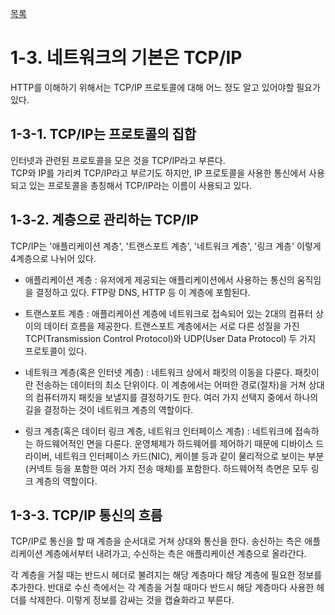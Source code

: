 [목록](https://github.com/JungInBaek/TIL/blob/main/README.md)

# 1-3. 네트워크의 기본은 TCP/IP
HTTP를 이해하기 위해서는 TCP/IP 프로토콜에 대해 어느 정도 알고 있어야할 필요가 있다. 

## 1-3-1. TCP/IP는 프로토콜의 집합
인터넷과 관련된 프로토콜을 모은 것을 TCP/IP라고 부른다.  
TCP와 IP를 가리켜 TCP/IP라고 부르기도 하지만, IP 프로토콜을 사용한 통신에서 사용되고 있는 프로토콜을 총칭해서 TCP/IP라는 이름이 사용되고 있다.

## 1-3-2. 계층으로 관리하는 TCP/IP
TCP/IP는 '애플리케이션 계층', '트랜스포트 계층', '네트워크 계층', '링크 계층' 이렇게 4계층으로 나뉘어 있다.

- 애플리케이션 계층 : 유저에게 제공되는 애플리케이션에서 사용하는 통신의 움직임을 결정하고 있다. FTP랑 DNS, HTTP 등 이 계층에 포함된다.

- 트랜스포트 계층 : 애플리케이션 계층에 네트워크로 접속되어 있는 2대의 컴퓨터 상이의 데이터 흐름을 제공한다. 트랜스포트 계층에서는 서로 다른 성질을 가진 TCP(Transmission Control Protocol)와 UDP(User Data Protocol) 두 가지 프로토콜이 있다.

- 네트워크 계층(혹은 인터넷 계층) : 네트워크 상에서 패킷의 이동을 다룬다. 패킷이란 전송하는 데이터의 최소 단위이다. 이 계층에서는 어떠한 경로(절차)을 거쳐 상대의 컴퓨터까지 패킷을 보낼지를 결정하기도 한다. 여러 가지 선택지 중에서 하나의 길을 결정하는 것이 네트워크 계층의 역할이다.

- 링크 계층(혹은 데이터 링크 계층, 네트워크 인터페이스 계층) : 네트워크에 접속하는 하드웨어적인 면을 다룬다. 운영체제가 하드웨어를 제어하기 때문에 디바이스 드라이버, 네트워크 인터페이스 카드(NIC), 케이블 등과 같이 물리적으로 보이는 부분(커넥트 등을 포함한 여러 가지 전송 매체)를 포함한다. 하드웨어적 측면은 모두 링크 계층의 역할이다.

## 1-3-3. TCP/IP 통신의 흐름
TCP/IP로 통신을 할 때 계층을 순서대로 거쳐 상대와 통신을 한다. 송신하는 측은 애플리케이션 계층에서부터 내려가고, 수신하는 측은 애플리케이션 계층으로 올라간다.

각 계층을 거칠 때는 반드시 헤더로 불려지는 해당 계층마다 해당 계층에 필요한 정보를 추가한다. 반대로 수신 측에서는 각 계층을 거칠 때마다 반드시 해당 계층마다 사용한 헤더를 삭제한다. 이렇게 정보를 감싸는 것을 캡슐화라고 부른다.